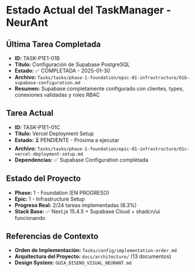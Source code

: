 # Estado Actual del TaskManager - NeurAnt

## Última Tarea Completada
- **ID:** TASK-P1E1-01B
- **Título:** Configuración de Supabase PostgreSQL
- **Estado:** ✅ COMPLETADA - 2025-01-30
- **Archivo:** `Tasks/tasks/phase-1-foundation/epic-01-infrastructure/01b-supabase-configuration.md`
- **Resumen:** Supabase completamente configurado con clientes, types, conexiones validadas y roles RBAC

## Tarea Actual
- **ID:** TASK-P1E1-01C  
- **Título:** Vercel Deployment Setup
- **Estado:** ⏳ PENDIENTE - Próxima a ejecutar
- **Archivo:** `Tasks/tasks/phase-1-foundation/epic-01-infrastructure/01c-vercel-deployment-setup.md`
- **Dependencias:** ✅ Supabase Configuration completada

## Estado del Proyecto
- **Phase:** 1 - Foundation (EN PROGRESO)
- **Epic:** 1 - Infrastructure Setup  
- **Progreso Real:** 2/24 tareas implementadas (8.3%)
- **Stack Base:** ✅ Next.js 15.4.5 + Supabase Cloud + shadcn/ui funcionando

## Referencias de Contexto
- **Orden de Implementación:** `Tasks/config/implementation-order.md`
- **Arquitectura del Proyecto:** `docs/architecture/` (13 documentos)
- **Design System:** `GUIA_DISENO_VISUAL_NEURANT.md`

